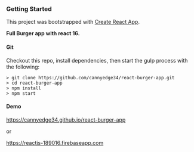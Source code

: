 ### Getting Started

This project was bootstrapped with [Create React App](https://github.com/facebookincubator/create-react-app).

**Full Burger app with react 16.**

#### Git

Checkout this repo, install dependencies, then start the gulp process with the following:

```
> git clone https://github.com/cannyedge34/react-burger-app.git
> cd react-burger-app
> npm install
> npm start
```

#### Demo

https://cannyedge34.github.io/react-burger-app

or

https://reactjs-189016.firebaseapp.com
